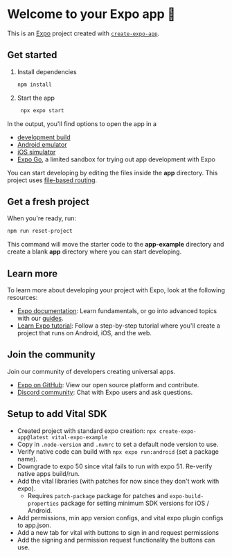 # Welcome to your Expo app 👋

This is an [Expo](https://expo.dev) project created with [`create-expo-app`](https://www.npmjs.com/package/create-expo-app).

## Get started

1. Install dependencies

   ```bash
   npm install
   ```

2. Start the app

   ```bash
    npx expo start
   ```

In the output, you'll find options to open the app in a

- [development build](https://docs.expo.dev/develop/development-builds/introduction/)
- [Android emulator](https://docs.expo.dev/workflow/android-studio-emulator/)
- [iOS simulator](https://docs.expo.dev/workflow/ios-simulator/)
- [Expo Go](https://expo.dev/go), a limited sandbox for trying out app development with Expo

You can start developing by editing the files inside the **app** directory. This project uses [file-based routing](https://docs.expo.dev/router/introduction).

## Get a fresh project

When you're ready, run:

```bash
npm run reset-project
```

This command will move the starter code to the **app-example** directory and create a blank **app** directory where you can start developing.

## Learn more

To learn more about developing your project with Expo, look at the following resources:

- [Expo documentation](https://docs.expo.dev/): Learn fundamentals, or go into advanced topics with our [guides](https://docs.expo.dev/guides).
- [Learn Expo tutorial](https://docs.expo.dev/tutorial/introduction/): Follow a step-by-step tutorial where you'll create a project that runs on Android, iOS, and the web.

## Join the community

Join our community of developers creating universal apps.

- [Expo on GitHub](https://github.com/expo/expo): View our open source platform and contribute.
- [Discord community](https://chat.expo.dev): Chat with Expo users and ask questions.

## Setup to add Vital SDK

- Created project with standard expo creation: `npx create-expo-app@latest vital-expo-example`
- Copy in `.node-version` and `.nvmrc` to set a default node version to use.
- Verify native code can build with `npx expo run:android` (set a package name).
- Downgrade to expo 50 since vital fails to run with expo 51. Re-verify native apps build/run.
- Add the vital libraries (with patches for now since they don't work with expo).
  - Requires `patch-package` package for patches and `expo-build-properties` package for setting minimum SDK versions for iOS / Android.
- Add permissions, min app version configs, and vital expo plugin configs to app.json.
- Add a new tab for vital with buttons to sign in and request permissions
- Add the signing and permission request functionality the buttons can use.
